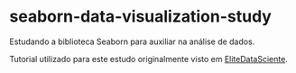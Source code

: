 # seaborn-data-visualization-study

Estudando a biblioteca Seaborn para auxiliar na análise de dados.

Tutorial utilizado para este estudo originalmente visto em [EliteDataSciente](https://elitedatascience.com/python-seaborn-tutorial).
